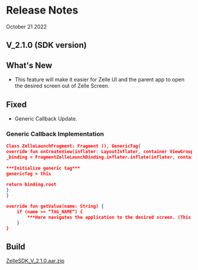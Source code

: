 # Release Notes

October 21 2022

## V_2.1.0 (SDK version)

## What's New

- This feature will make it easier for Zelle UI and the parent app to open the desired screen out of Zelle Screen.

## Fixed

- Generic Callback Update.

### Generic Callback Implementation

```json
Class ZelleLaunchFragment: Fragment (), GenericTag{
override fun onCreateView(inflater: LayoutInflater, container ViewGroup?, savedInstanceState: Bundle?) {
_binding = FragmentZelleLaunchBinding.inflater.inflate(inflater, container, false)
        
***Initialize generic tag***
genericTag = this
        
return binding.root
}
}

override fun getValue(name: String) { 
    if (name == “TAG_NAME”) {
        ***Here navigates the application to the desired screen. (This function will help to communicate between Zelle UI and parent app)***
    } 
} 
```

## Build

[ZelleSDK_V_2.1.0.aar.zip](https://github.com/Fiserv/zelle-turnkey-solutions/files/11576758/ZelleSDK_V_2.1.0.aar.zip)
